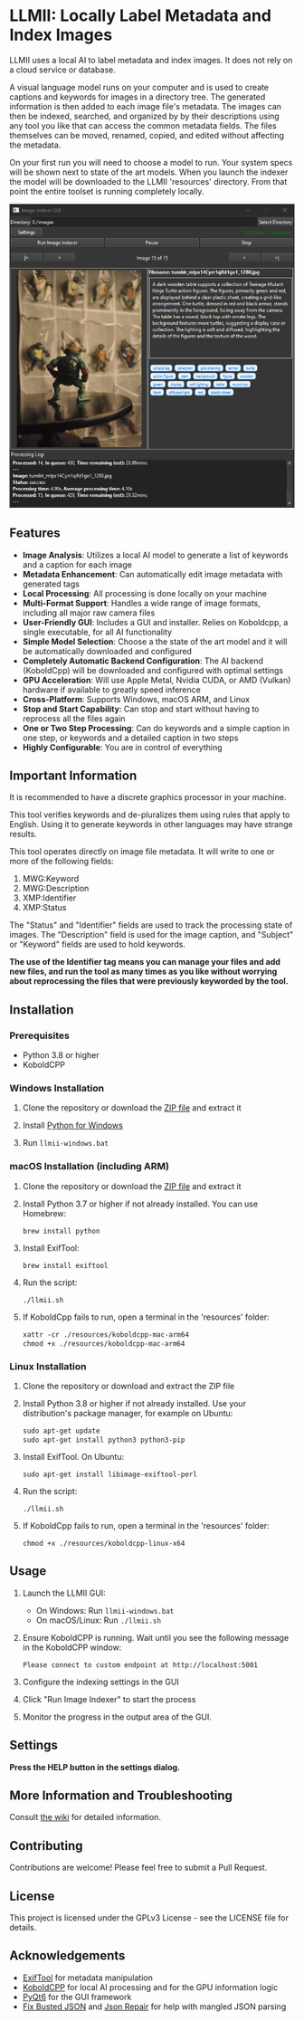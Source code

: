 # LLMII: Locally Label Metadata and Index Images

LLMII uses a local AI to label metadata and index images. It does not rely on a cloud service or database.

A visual language model runs on your computer and is used to create captions and keywords for images in a directory tree. The generated information is then added to each image file's metadata. The images can then be indexed, searched, and organized by by their descriptions using any tool you like that can access the common metadata fields. The files themselves can be moved, renamed, copied, and edited without affecting the metadata.

On your first run you will need to choose a model to run. Your system specs will be shown next to state of the art models. When you launch the indexer the model will be downloaded to the LLMII 'resources' directory. From that point the entire toolset is running completely locally.

![Screenshot](./media/python_XTvoGxM9Da.gif)

## Features
 
- **Image Analysis**: Utilizes a local AI model to generate a list of keywords and a caption for each image
- **Metadata Enhancement**: Can automatically edit image metadata with generated tags
- **Local Processing**: All processing is done locally on your machine
- **Multi-Format Support**: Handles a wide range of image formats, including all major raw camera files
- **User-Friendly GUI**: Includes a GUI and installer. Relies on Koboldcpp, a single executable, for all AI functionality
- **Simple Model Selection**: Choose a the state of the art model and it will be automatically downloaded and configured
- **Completely Automatic Backend Configuration**: The AI backend (KoboldCpp) will be downloaded and configured with optimal settings  
- **GPU Acceleration**: Will use Apple Metal, Nvidia CUDA, or AMD (Vulkan) hardware if available to greatly speed inference
- **Cross-Platform**: Supports Windows, macOS ARM, and Linux
- **Stop and Start Capability**: Can stop and start without having to reprocess all the files again
- **One or Two Step Processing**: Can do keywords and a simple caption in one step, or keywords and a detailed caption in two steps
- **Highly Configurable**: You are in control of everything

## Important Information

It is recommended to have a discrete graphics processor in your machine.

This tool verifies keywords and de-pluralizes them using rules that apply to English. Using it to generate keywords in other languages may have strange results.

This tool operates directly on image file metadata. It will write to one or more of the following fields:

  1. MWG:Keyword
  2. MWG:Description
  3. XMP:Identifier
  4. XMP:Status
  
The "Status" and "Identifier" fields are used to track the processing state of images. The "Description" field is used for the image caption, and "Subject" or "Keyword" fields are used to hold keywords.

**The use of the Identifier tag means you can manage your files and add new files, and run the tool as many times as you like without worrying about reprocessing the files that were previously keyworded by the tool.**
     
## Installation

### Prerequisites

- Python 3.8 or higher
- KoboldCPP
  
### Windows Installation

1. Clone the repository or download the [ZIP file](https://github.com/jabberjabberjabber/ImageIndexer/archive/refs/heads/main.zip) and extract it

2. Install [Python for Windows](https://www.python.org/downloads/windows/)

3. Run `llmii-windows.bat`

### macOS Installation (including ARM)

1. Clone the repository or download the [ZIP file](https://github.com/jabberjabberjabber/ImageIndexer/archive/refs/heads/main.zip) and extract it

2. Install Python 3.7 or higher if not already installed. You can use Homebrew:
   ```
   brew install python
   ```

3. Install ExifTool:
   ```
   brew install exiftool
   ```

4. Run the script:
   ```
   ./llmii.sh
   ```
   
5. If KoboldCpp fails to run, open a terminal in the 'resources' folder:
   ```
   xattr -cr ./resources/koboldcpp-mac-arm64
   chmod +x ./resources/koboldcpp-mac-arm64
   ```

### Linux Installation

1. Clone the repository or download and extract the ZIP file

2. Install Python 3.8 or higher if not already installed. Use your distribution's package manager, for example on Ubuntu:
   ```
   sudo apt-get update
   sudo apt-get install python3 python3-pip
   ```

3. Install ExifTool. On Ubuntu:
   ```
   sudo apt-get install libimage-exiftool-perl
   ```

4. Run the script:
   ```
   ./llmii.sh
   ```

5. If KoboldCpp fails to run, open a terminal in the 'resources' folder:
   ```
   chmod +x ./resources/koboldcpp-linux-x64
   ```

## Usage

1. Launch the LLMII GUI:
   - On Windows: Run `llmii-windows.bat`
   - On macOS/Linux: Run `./llmii.sh`

2. Ensure KoboldCPP is running. Wait until you see the following message in the KoboldCPP window:
   ```
   Please connect to custom endpoint at http://localhost:5001
   ```

3. Configure the indexing settings in the GUI

4. Click "Run Image Indexer" to start the process

5. Monitor the progress in the output area of the GUI.

## Settings

   **Press the HELP button in the settings dialog.**
   
## More Information and Troubleshooting

Consult [the wiki](https://github.com/jabberjabberjabber/ImageIndexer/wiki) for detailed information.

## Contributing

Contributions are welcome! Please feel free to submit a Pull Request.

## License

This project is licensed under the GPLv3 License - see the LICENSE file for details.

## Acknowledgements

- [ExifTool](https://exiftool.org/) for metadata manipulation
- [KoboldCPP](https://github.com/LostRuins/koboldcpp) for local AI processing and for the GPU information logic
- [PyQt6](https://www.riverbankcomputing.com/software/pyqt/) for the GUI framework
- [Fix Busted JSON](https://github.com/Qarj/fix-busted-json) and [Json Repair](https://github.com/josdejong/jsonrepair) for help with mangled JSON parsing
